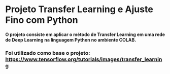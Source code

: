 # Projeto Transfer Learning e Ajuste Fino com Python
#### O projeto consiste em aplicar o método de Transfer Learning em uma rede de Deep Learning na linguagem Python no ambiente COLAB.

### Foi utilizado como base o projeto: https://www.tensorflow.org/tutorials/images/transfer_learning